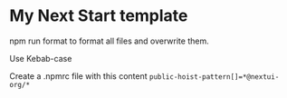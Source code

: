 # My Next Start template

npm run format to format all files and overwrite them.

Use Kebab-case

Create a .npmrc file with this content `public-hoist-pattern[]=*@nextui-org/*`
